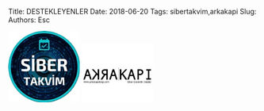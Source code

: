 Title: DESTEKLEYENLER
Date: 2018-06-20
Tags: sibertakvim,arkakapi
Slug: 
Authors: Esc



![pic](/images/pic4.jpeg) 		 ![pic](/images/pic5.jpeg)
